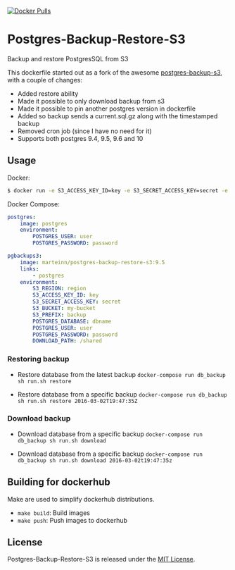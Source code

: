 [![Docker Pulls](https://img.shields.io/docker/pulls/marteinn/postgres-backup-restore-s3.svg)](https://hub.docker.com/r/marteinn/postgres-backup-restore-s3/)


# Postgres-Backup-Restore-S3

Backup and restore PostgresSQL from S3

This dockerfile started out as a fork of the awesome [postgres-backup-s3](https://github.com/schickling/dockerfiles/tree/master/postgres-backup-s3), with a couple of changes:
- Added restore ability
- Made it possible to only download backup from s3
- Made it possible to pin another postgres version in dockerfile
- Added so backup sends a current.sql.gz along with the timestamped backup
- Removed cron job (since I have no need for it)
- Supports both postgres 9.4, 9.5, 9.6 and 10


## Usage

Docker:
```sh
$ docker run -e S3_ACCESS_KEY_ID=key -e S3_SECRET_ACCESS_KEY=secret -e S3_BUCKET=my-bucket -e S3_PREFIX=backup -e POSTGRES_DATABASE=dbname -e POSTGRES_USER=user -e POSTGRES_PASSWORD=password -e POSTGRES_HOST=localhost marteinn/postgres-backup-restore-s3:9.5
```

Docker Compose:
```yaml
postgres:
    image: postgres
    environment:
        POSTGRES_USER: user
        POSTGRES_PASSWORD: password

pgbackups3:
    image: marteinn/postgres-backup-restore-s3:9.5
    links:
        - postgres
    environment:
        S3_REGION: region
        S3_ACCESS_KEY_ID: key
        S3_SECRET_ACCESS_KEY: secret
        S3_BUCKET: my-bucket
        S3_PREFIX: backup
        POSTGRES_DATABASE: dbname
        POSTGRES_USER: user
        POSTGRES_PASSWORD: password
        DOWNLOAD_PATH: /shared
```

### Restoring backup

- Restore database from the latest backup
`docker-compose run db_backup sh run.sh restore`

- Restore database from a specific backup
`docker-compose run db_backup sh run.sh restore 2016-03-02T19:47:35Z`

### Download backup

- Download database from a specific backup
`docker-compose run db_backup sh run.sh download`

- Download database from a specific backup
`docker-compose run db_backup sh run.sh download 2016-03-02t19:47:35z`


## Building for dockerhub

Make are used to simplify dockerhub distributions.

- `make build`: Build images
- `make push`: Push images to dockerhub


## License

Postgres-Backup-Restore-S3 is released under the [MIT License](http://www.opensource.org/licenses/MIT).
